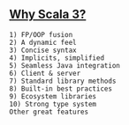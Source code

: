 ## [Why Scala 3?](https://docs.scala-lang.org/scala3/book/why-scala-3.html)

    1) FP/OOP fusion
    2) A dynamic feel
    3) Concise syntax
    4) Implicits, simplified
    5) Seamless Java integration
    6) Client & server
    7) Standard library methods
    8) Built-in best practices
    9) Ecosystem libraries
    10) Strong type system
    Other great features

